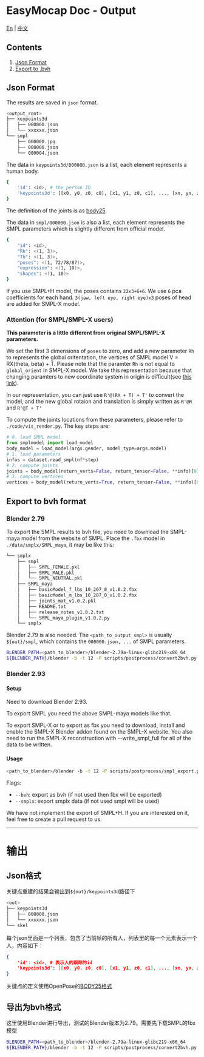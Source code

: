 <!--
 * @Date: 2021-03-07 14:41:22
 * @Author: Qing Shuai
 * @LastEditors: 532stary4
 * @LastEditTime: 2021-10-17 21:42:11
 * @FilePath: /EasyMocap/doc/02_output.md
-->
# EasyMocap Doc - Output
[En](Output) | [中文](#输出)

## Contents
1. [Json Format](#json-format)
2. [Export to .bvh](#export-to-bvh-format)

## Json Format
The results are saved in `json` format.
```bash
<output_root>
├── keypoints3d
│   ├── 000000.json
│   └── xxxxxx.json
└── smpl
    ├── 000000.jpg
    ├── 000000.json
    └── 000004.json
```
The data in `keypoints3d/000000.json` is a list, each element represents a human body.
```bash
{
    'id': <id>, # the person ID
    'keypoints3d': [[x0, y0, z0, c0], [x1, y1, z0, c1], ..., [xn, yn, zn, cn]], # x,y,z is the 3D coordinates, c means the confidence of this joint. If the c=0, it means this joint is invisible.
}
```
The definition of the joints is as [body25](https://github.com/CMU-Perceptual-Computing-Lab/openpose/blob/master/doc/02_output.md#pose-output-format-body_25).

The data in `smpl/000000.json` is also a list, each element represents the SMPL parameters which is slightly different from official model.
```bash
{
    "id": <id>,
    "Rh": <(1, 3)>,
    "Th": <(1, 3)>,
    "poses": <(1, 72/78/87)>,
    "expression": <(1, 10)>,
    "shapes": <(1, 10)>
}
```
If you use SMPL+H model, the poses contains `22x3+6+6`. We use `6` pca coefficients for each hand. `3(jaw, left eye, right eye)x3` poses of head are added for SMPL-X model.

### Attention (for SMPL/SMPL-X users)

**This parameter is a little different from original SMPL/SMPL-X parameters.**

We set the first 3 dimensions of `poses` to zero, and add a new parameter `Rh` to represents the global oritentation, the vertices of SMPL model V = RX(theta, beta) + T.
Please note that the paramter `Rh` is not equal to `global_orient` in SMPL-X model. We take this representation because that changing paramters to new coordinate system in origin is difficult(see [this link](https://www.dropbox.com/scl/fi/zkatuv5shs8d4tlwr8ecc/Change-parameters-to-new-coordinate-system.paper?dl=0&rlkey=lotq1sh6wzkmyttisc05h0in0)).

In our representation, you can just use `R'@(RX + T) + T'` to convert the model, and the new global rotaion and translation is simply written as `R'@R` and `R'@T + T'`

To compute the joints locations from these parameters, please refer to `./code/vis_render.py`. The key steps are:
```python
# 0. load SMPL model
from smplmodel import load_model
body_model = load_model(args.gender, model_type=args.model)
# 1. load parameters
infos = dataset.read_smpl(nf*step)
# 2. compute joints
joints = body_model(return_verts=False, return_tensor=False, **info)[0]
# 3. compute vertices
vertices = body_model(return_verts=True, return_tensor=False, **info)[0]
```

## Export to bvh format
### Blender 2.79
To export the SMPL results to bvh file, you need to download the SMPL-maya model from the website of SMPL. Place the `.fbx` model in `./data/smplx/SMPL_maya`, it may be like this:
```bash
└── smplx
    ├── smpl
    │   ├── SMPL_FEMALE.pkl
    │   ├── SMPL_MALE.pkl
    │   └── SMPL_NEUTRAL.pkl
    ├── SMPL_maya
    │   ├── basicModel_f_lbs_10_207_0_v1.0.2.fbx
    │   ├── basicModel_m_lbs_10_207_0_v1.0.2.fbx
    │   ├── joints_mat_v1.0.2.pkl
    │   ├── README.txt
    │   ├── release_notes_v1.0.2.txt
    │   └── SMPL_maya_plugin_v1.0.2.py
    └── smplx
```
Blender 2.79 is also needed. The `<path_to_output_smpl>` is usually `${out}/smpl`, which contains the `000000.json, ...` of SMPL parameters.
```bash
BLENDER_PATH=<path_to_blender>/blender-2.79a-linux-glibc219-x86_64
${BLENDER_PATH}/blender -b -t 12 -P scripts/postprocess/convert2bvh.py -- <path_to_output_smpl> --o <output_path>
```

### Blender 2.93
#### Setup
Need to download Blender 2.93.

To export SMPL you need the above SMPL-maya models like that.

To export SMPL-X or to export as fbx you need to download, install and enable the SMPL-X Blender addon found on the SMPL-X website. You also need to run the SMPL-X reconstruction with --write_smpl_full for all of the data to be written.

#### Usage
```bash
<path_to_blender>/blender -b -t 12 -P scripts/postprocess/smpl_export.py --<path_to_output_smpl> --o <output_path>
```

Flags:
- `--bvh`: export as bvh (if not used then fbx will be exported)
- `--smplx`: export smplx data (if not used smpl will be used)

We have not implement the export of SMPL+H. If you are interested on it, feel free to create a pull request to us.

-----

# 输出
## Json格式
关键点重建的结果会输出到`${out}/keypoints3d`路径下
```bash
<out>
├── keypoints3d
│   ├── 000000.json
│   └── xxxxxx.json
└── skel
```
每个json里面是一个列表，包含了当前帧的所有人，列表里的每一个元素表示一个人，内容如下：
```json
{
    'id': <id>, # 表示人的跟踪的id
    'keypoints3d': [[x0, y0, z0, c0], [x1, y1, z0, c1], ..., [xn, yn, zn, cn]]: # (N, 4)，表示人的关键点坐标，c表示置信度，置信度为0则该关节点不可见
}
```
关键点的定义使用OpenPose的[BODY25格式](https://github.com/CMU-Perceptual-Computing-Lab/openpose/blob/master/doc/02_output.md#pose-output-format-body_25)

## 导出为bvh格式
这里使用Blender进行导出，测试的Blender版本为2.79。需要先下载SMPL的fbx模型
```bash
BLENDER_PATH=<path_to_blender>/blender-2.79a-linux-glibc219-x86_64
${BLENDER_PATH}/blender -b -t 12 -P scripts/postprocess/convert2bvh.py -- <path_to_output_smpl> --o <path_to_bvh>
```
